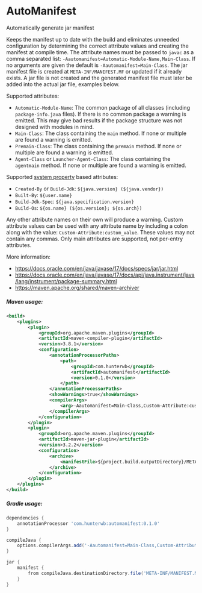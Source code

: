 # AutoManifest

Automatically generate jar manifest

Keeps the manifest up to date with the build and eliminates unneeded configuration by determining the correct attribute values and creating the manifest at compile time.
The attribute names must be passed to `javac` as a comma separated list: `-Aautomanifest=Automatic-Module-Name,Main-Class`. If no arguments are given the default is `-Aautomanifest=Main-Class`. The jar manifest file is created at `META-INF/MANIFEST.MF` or updated if it already exists. A jar file is not created and the generated manifest file must later be added into the actual jar file, examples below.

Supported attributes:

* `Automatic-Module-Name`: The common package of all classes (including `package-info.java` files). If there is no common package a warning is emitted. This may give bad results if the package structure was not designed with modules in mind.
* `Main-Class`: The class containing the `main` method. If none or multiple are found a warning is emitted.
* `Premain-Class`: The class containing the `premain` method. If none or multiple are found a warning is emitted.
* `Agent-Class` or `Launcher-Agent-Class`: The class containing the `agentmain` method. If none or multiple are found a warning is emitted.

Supported [system property](https://docs.oracle.com/en/java/javase/17/docs/api/java.base/java/lang/System.html#getProperties()) based attributes:

* `Created-By` or `Build-Jdk`: `${java.version} (${java.vendor})`
* `Built-By`: `${user.name}`
* `Build-Jdk-Spec`: `${java.specification.version}`
* `Build-Os`: `${os.name} (${os.version}; ${os.arch})`

Any other attribute names on their own will produce a warning. Custom attribute values can be used with any attribute name by including a colon along with the value: `Custom-Attribute:custom_value`. These values may not contain any commas. Only main attributes are supported, not per-entry attributes.

More information:

* https://docs.oracle.com/en/java/javase/17/docs/specs/jar/jar.html
* https://docs.oracle.com/en/java/javase/17/docs/api/java.instrument/java/lang/instrument/package-summary.html
* https://maven.apache.org/shared/maven-archiver

##### Maven usage:

```xml
<build>
    <plugins>
        <plugin>
            <groupId>org.apache.maven.plugins</groupId>
            <artifactId>maven-compiler-plugin</artifactId>
            <version>3.8.1</version>
            <configuration>
                <annotationProcessorPaths>
                    <path>
                        <groupId>com.hunterwb</groupId>
                        <artifactId>automanifest</artifactId>
                        <version>0.1.0</version>
                    </path>
                </annotationProcessorPaths>
                <showWarnings>true</showWarnings>
                <compilerArgs>
                    <arg>-Aautomanifest=Main-Class,Custom-Attribute:custom_value</arg>
                </compilerArgs>
            </configuration>
        </plugin>
        <plugin>
            <groupId>org.apache.maven.plugins</groupId>
            <artifactId>maven-jar-plugin</artifactId>
            <version>3.2.2</version>
            <configuration>
                <archive>
                    <manifestFile>${project.build.outputDirectory}/META-INF/MANIFEST.MF</manifestFile>
                </archive>
            </configuration>
        </plugin>
    </plugins>
</build>
```

##### Gradle usage:

```groovy
dependencies {
    annotationProcessor 'com.hunterwb:automanifest:0.1.0'
}

compileJava {
    options.compilerArgs.add('-Aautomanifest=Main-Class,Custom-Attribute:custom_value')
}

jar {
    manifest {
        from compileJava.destinationDirectory.file('META-INF/MANIFEST.MF')
    }
}
```
